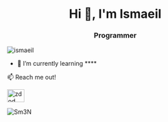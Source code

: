 <h1 align="center">Hi 👋, I'm Ismaeil</h1>
<h3 align="center">Programmer</h3>

<p align="left"> <img src="https://komarev.com/ghpvc/?username=sm3n&label=Profile%20views&color=0e75b6&style=flat" alt="ismaeil" /> </p>

- 🌱 I’m currently learning ****


📫 Reach me out!

<p align="left">
<a href="https://instagram.com/zdod" target="blank"><img align="center" src="https://raw.githubusercontent.com/rahuldkjain/github-profile-readme-generator/master/src/images/icons/Social/instagram.svg" alt="zdod" height="30" width="40" /></a>
</p>



<p><img align="center" src="https://github-readme-stats.vercel.app/api/top-langs?username=Sm3N&show_icons=true&locale=en&layout=compact" alt="Sm3N" /></p>
